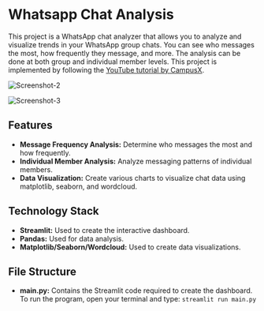 # Whatsapp Chat Analysis

This project is a WhatsApp chat analyzer that allows you to analyze and visualize trends in your WhatsApp group chats. You can see who messages the most, how frequently they message, and more. The analysis can be done at both group and individual member levels. This project is implemented by following the [YouTube tutorial by CampusX](https://www.youtube.com/watch?v=Q0QwvZKG_6Q&ab_channel=CampusX).

![Screenshot-2](https://github.com/merajshaikh3/whatsapp-chat-analysis/assets/47921927/acbafd06-8f42-46d2-b221-472badf2f544)

![Screenshot-3](https://github.com/merajshaikh3/whatsapp-chat-analysis/assets/47921927/f72220b3-c18f-4ef3-8f0d-e278a2c9e402)

## Features
* **Message Frequency Analysis:** Determine who messages the most and how frequently.
* **Individual Member Analysis:** Analyze messaging patterns of individual members.
* **Data Visualization:** Create various charts to visualize chat data using matplotlib, seaborn, and wordcloud.

## Technology Stack
* **Streamlit:** Used to create the interactive dashboard.
* **Pandas:** Used for data analysis.
* **Matplotlib/Seaborn/Wordcloud:** Used to create data visualizations.

## File Structure
* **main.py:** Contains the Streamlit code required to create the dashboard. To run the program, open your terminal and type:
  ```streamlit run main.py```

